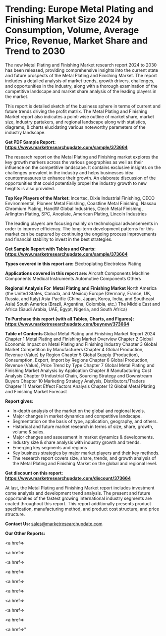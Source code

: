 # Trending: Europe Metal Plating and Finishing Market Size 2024 by Consumption, Volume, Average Price, Revenue, Market Share and Trend to 2030

The new Metal Plating and Finishing Market research report 2024 to 2030 has been released, providing comprehensive insights into the current state and future prospects of the Metal Plating and Finishing Market. The report includes a detailed analysis of market trends, growth drivers, challenges, and opportunities in the industry, along with a thorough examination of the competitive landscape and market share analysis of the leading players in the market.

This report is detailed sketch of the business sphere in terms of current and future trends driving the profit matrix. The Metal Plating and Finishing Market report also indicates a point-wise outline of market share, market size, industry partakers, and regional landscape along with statistics, diagrams, &amp; charts elucidating various noteworthy parameters of the industry landscape.

<strong><b>Get PDF Sample Report: <a href=https://www.marketresearchupdate.com/sample/373664>https://www.marketresearchupdate.com/sample/373664</a></b></strong>

The research report on the Metal Plating and Finishing market explores the key growth markers across the various geographies as well as their influence on the competitive landscape. It contains exclusive insights on the challenges prevalent in the industry and helps businesses idea countermeasures to enhance their growth. An elaborate discussion of the opportunities that could potentially propel the industry growth to new heights is also provided.

<strong><b>Top Key Players of the Market:
</b></strong>Incertec, Dixie Industrial Finishing, CECO Environmental, Pioneer Metal Finishing, Coastline Metal Finishing, Nassau Chromium Plating, HandW Global Industries, Ctech Metal Finishing, Arlington Plating, SPC, Anoplate, American Plating, Lincoln Industries<strong><b>
</b></strong>

The leading players are focusing mainly on technological advancements in order to improve efficiency. The long-term development patterns for this market can be captured by continuing the ongoing process improvements and financial stability to invest in the best strategies.

<strong><b>Get Sample Report with Tables and Charts: <a href=https://www.marketresearchupdate.com/sample/373664>https://www.marketresearchupdate.com/sample/373664</a></b></strong>

<strong><b>Types covered in this report are:
</b></strong>Electroplating
Electroless Plating<strong><b>
</b></strong>

<strong><b>Applications covered in this report are:
</b></strong>Aircraft Components
Machine Components
Medical Instruments
Automotive Components
Others<strong><b>
</b></strong>

<strong><b>Regional Analysis For  Metal Plating and Finishing Market</b></strong><strong><b>
</b></strong>North America (the United States, Canada, and Mexico)
Europe (Germany, France, UK, Russia, and Italy)
Asia-Pacific (China, Japan, Korea, India, and Southeast Asia)
South America (Brazil, Argentina, Colombia, etc.)
The Middle East and Africa (Saudi Arabia, UAE, Egypt, Nigeria, and South Africa)

<strong><b>To Purchase this report (with all Tables, Charts, and Figures): <a href=https://www.marketresearchupdate.com/buynow/373664>https://www.marketresearchupdate.com/buynow/373664</a></b></strong>

<strong><b>Table of Contents</b></strong><strong><b>
</b></strong>Global Metal Plating and Finishing Market Report 2024
Chapter 1 Metal Plating and Finishing Market Overview
Chapter 2 Global Economic Impact on Metal Plating and Finishing Industry
Chapter 3 Global Market Competition by Manufacturers
Chapter 4 Global Production, Revenue (Value) by Region
Chapter 5 Global Supply (Production), Consumption, Export, Import by Regions
Chapter 6 Global Production, Revenue (Value), Price Trend by Type
Chapter 7 Global Metal Plating and Finishing Market Analysis by Application
Chapter 8 Manufacturing Cost Analysis
Chapter 9 Industrial Chain, Sourcing Strategy and Downstream Buyers
Chapter 10 Marketing Strategy Analysis, Distributors/Traders
Chapter 11 Market Effect Factors Analysis
Chapter 12 Global Metal Plating and Finishing Market Forecast

<strong><b>Report gives:</b></strong>

- In-depth analysis of the market on the global and regional levels.
- Major changes in market dynamics and competitive landscape.
- Segmentation on the basis of type, application, geography, and others.
- Historical and future market research in terms of size, share, growth, volume &amp; sales.
- Major changes and assessment in market dynamics &amp; developments.
- Industry size &amp; share analysis with industry growth and trends.
- Emerging key segments and regions
- Key business strategies by major market players and their key methods.
- The research report covers size, share, trends, and growth analysis of the Metal Plating and Finishing Market on the global and regional level.

<strong><b>Get discount on this report: <a href=https://www.marketresearchupdate.com/discount/373664>https://www.marketresearchupdate.com/discount/373664</a></b></strong>

At last, the Metal Plating and Finishing Market report includes investment come analysis and development trend analysis. The present and future opportunities of the fastest growing international industry segments are coated throughout this report. This report additionally presents product specification, manufacturing method, and product cost structure, and price structure.

<strong><b>Contact Us:
</b></strong>sales@marketresearchupdate.com

<strong>Our Other Reports:</strong>

<a href=></a>

<a href=></a>

<a href=></a>

<a href=></a>

<a href=></a>

<a href=></a>

<a href=></a>

<a href=></a>

<a href=></a>

<a href=></a>"

